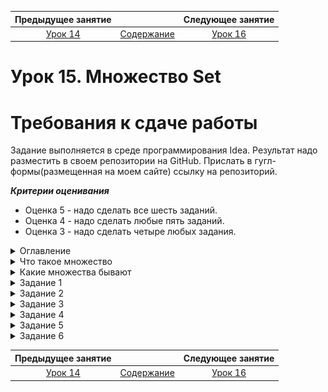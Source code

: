Предыдущее занятие |         &nbsp;          | Следующее занятие
:----------------:|:-----------------------:|:----------------:
[Урок 14](LESSON14.MD) | [Содержание](README.MD) | [Урок 16](LESSON16.md)

# Урок 15. Множество Set

# Требования к сдаче работы

Задание выполняется в среде программирования Idea. Результат надо разместить в своем репозитории на GitHub.
Прислать в гугл-формы(размещенная на моем сайте) ссылку на репозиторий.

***Критерии оценивания***

* Оценка 5 - надо сделать все шесть заданий.
* Оценка 4 - надо сделать любые пять заданий.
* Оценка 3 - надо сделать четыре любых задания.

<details>
<summary>
Оглавление
</summary>

# Оглавление

1. [Что такое множеств](#что-такое-множество)
   * [Основные методы](#основные-методы)
     * [add(E e)](#метод-adde-e)
     * [addAll(Collection<? extends E> c)](#addallcollection-extends-e-c)
     * [contains(Object o)](#метод-containsobject-o)
     * [remove(Object o)](#метод-removeobject-o)
     * [isEmpty()](#метод-isempty)
     * [size()](#метод-size)
2. [Какие множества бывают](#какие-множества-бывают)
   * [Как устроено множество](#как-устроено-множество)
   * [HashSet](#множество-hashset-на-основе-хеш-таблицы-hashmap)
   * [Конструкторы HashSet](#конструкторы-hashset)
     * [public HashSet()](#public-hashset)
     * [public HashSet(Collection<? extends E> c)](#public-hashsetcollection-extends-e-c)
     * [public HashSet(int initialCapacity, float loadFactor)](#public-hashsetint-initialcapacity-float-loadfactor)
   * [LinkedHashSet](#множество-linkedhashset-на-основе-хеш-таблицы-linkedhashmap)
   * [Конструкторы LinkedHashSet](#конструкторы-linkedhashset)
     * [public LinkedHashSet()](#public-linkedhashset)
     * [public LinkedHashSet(Collection<? extends E> c)](#public-linkedhashsetcollection-extends-e-c)
     * [public LinkedHashSet(int initialCapacity, float loadFactor)](#public-linkedhashsetint-initialcapacity-float-loadfactor)
   * [TreeSet](#множество-treeset-на-основе-хеш-таблицы-treemap)
   * [Конструкторы TreeSet](#конструкторы-treeset)
     * [public TreeSet()](#public-treeset)
     * [public TreeSet(Comparator<? super E> comparator)](#public-treesetcomparator-super-e-comparator)
     * [public TreeSet(Collection<? extends E> c)](#public-treesetcollection-extends-e-c)
     * [public TreeSet(SortedSet<E> s)](#public-treesetsortedsete-s)
3. [Задание 1](#задание-1)
4. [Задание 2](#задание-2)
5. [Задание 3](#задание-3)
6. [Задание 4](#задание-4)
7. [Задание 5](#задание-5)
8. [Задание 6](#задание-6)
   

</details>

<details>
<summary>Что такое множество</summary>

# Что такое множество

Для решения некоторых задач бывает важно, чтобы в наборе данных не содержалось 
повторяющихся элементов.

Представьте себе рассеянного коллекционера книг, который частенько забывает, 
что у него уже есть какое-то 
издание, и покупает точно такое же ещё раз. Если ему понадобится узнать,
сколько уникальных книг, без дубликатов,
хранится в его библиотеке, то с этим ему поможет особая структура данных, 
которая называется множество, или `Set`.

![img.png](img.png)

В этом уроке мы расскажем, 
как устроены множества, какие проблемы они решают и чем отличаются от списков.


## Что такое множество

**Множество** (анл. _set_) — это коллекция, в которой содержатся неупорядоченные
уникальные элементы. 

Иерархия классов, относящихся к множеству, устроена по принципу, 
похожему на другие коллекции в Java: есть базовый интерфейс `Set` 
и несколько его реализаций — `HashSet`, `LinkedHashSet` и `TreeSet`. 

![img_1.png](img_1.png)

Реализация `HashSet` работает быстрее других и на практике применяется чаще. 
Её возможностей вполне достаточно для решения большинства задач, а в более специфических 
случаях используются другие реализации. Мы подробно расскажем о каждой из них.

Множество очень похоже на список: оно реализует интерфейс `Collection`, 
в нём тоже можно хранить объекты любых типов и выполнять по ним итерацию. 
Но есть и несколько отличий:
* Множество может содержать в себе только уникальные объекты. 
Добавить в него несколько **одинаковых**(Объекты считаются одинаковыми, если вызов метода `equals()` для них возвращает `true`.) элементов не получится.
А вот в список один и тот же объект можно добавить несколько раз: 
он будет сохранён в новой ячейке с новым индексом.
* Элементы, хранящиеся в множестве, не упорядочены. 
Хотя некоторые реализации интерфейса `Set` позволяют задавать порядок объектов, 
в классическом множестве этого нет. Списки же устроены иначе: элементы внутри них упорядочены, 
и у каждого есть свой индекс.

Благодаря этим свойствам множества оказываются очень удобны, когда важно гарантировать, 
что в наборе данных нет дубликатов. При этом упорядоченность этих данных не важна.

Например, номера всех существующих банковских карт удобно хранить в множестве. 
При выпуске новой карты, компьютерная система сгенерирует её номер автоматически, 
а затем проверит, не совпадает ли он с одним из тех, которые уже лежат в множестве. 
Если нет — значит, его можно присвоить новой карте.

![img_2.png](img_2.png)

Перед вами простой алгоритм на основе множества, который гарантирует, что не будет выпущено двух карт с одним и тем же номером.

```java
import java.util.HashSet;
import java.util.Set;

public class Practicum {
    // здесь хранятся номера всех выпущенных карт
    private static Set<String> issuedCards = new HashSet<>();

    public static void main(String[] args) {
        issuedCards.add("3688 2836 2367 0847");
        issuedCards.add("9522 4377 2788 9805");
        issuedCards.add("1278 6724 0988 4714");
        issuedCards.add("9142 7356 9815 9066");
        issuedCards.add("1168 9734 4967 2984");

        String newCard = generateNewCard();

        // проверим, свободен ли этот номер карты
        System.out.println("Номер карты " + newCard + " свободен? " + !issuedCards.contains(newCard));
    }

    public static String generateNewCard() {
        return "9734 3477 3844 3702";
    }
}
```
```
Результат

Номер карты 9734 3477 3844 3702 свободен? true
```

Эту задачу можно решить и с помощью списка. Тогда перед добавлением нового объекта нужно 
проверить методом `contains()`, есть ли он уже в списке или нет. 

Но такое решение более медленное: каждый раз вызов `contains()` будет перебирать все элементы 
в списке. Сложность такого алгоритма — O(n). Если у вас всего десять элементов — 
это не критично. А вот итерация по списку с миллионом объектов сильно замедлит работу программы.

Множество же выполняет эту задачу почти мгновенно, за константное время — O(1). Дело в том, 
что оно хранит данные по тому же принципу, что и хеш-таблицы. 
При добавлении, удалении или поиске данные не перебираются: множество заранее знает,
где находится нужный элемент.

## Основные методы

В интерфейсе `Set` перечислены базовые операции, которые должна выполнять 
каждая из его реализаций.

Многие операции над множествами, списками и хеш-таблицами совпадают. 
Это делает работу со всеми основными коллекциями единообразной и удобной.

### Метод add(E e)

Добавляет новый элемент в множество. Метод возвращает `boolean`: 
если `true` — значит, элемент успешно добавлен; если `false` — значит, 
элемент уже есть в множестве и не может быть добавлен ещё раз.

### addAll(Collection<? extends E> c)

Делает то же, что и `add(E e)`, но позволяет добавить несколько элементов сразу.
Этот метод принимает на вход объект типа `Collection`, что делает его универсальным — 
можно передать как список, так и множество. А затем он возвращает `boolean`. 
Если хотя бы один из элементов был успешно добавлен в множество, вернётся `true`. 
А если все элементы в множестве уже содержатся и после вызова метода `addAll` 
множество никак не изменилось, то вернётся `false`.

Перед вами программа, которая считает размер двух коллекций — списка и множества. 
Результат подсчёта выводится на консоль. Множество заполняется на основе списка,
для этого вызывается метод `addAll()`.

Попробуйте добавить в список новые имена или удалить из него те,
что там есть. Обратите внимание, как при этом меняется результат.

```java
import java.util.ArrayList;
import java.util.HashSet;
import java.util.List;
import java.util.Set;

public class Practicum {
    public static void main(String[] args) {
        List<String> allNames = new ArrayList<>();
        allNames.add("Марья");
        allNames.add("Пётр");
        allNames.add("Светлана");
        allNames.add("Кристина");
        allNames.add("Иван");
        allNames.add("Макс");
        allNames.add("Светлана");
        allNames.add("Иван");

        Set<String> uniqueNames = new HashSet<>();
        uniqueNames.addAll(allNames);

        System.out.println("Количество имён в списке allNames: " + allNames.size());
        System.out.println("Количество имён в множестве uniqueNames: " + uniqueNames.size());
    }
}

```

```
Результат

Количество имён в списке allNames: 8

Количество имён в множестве uniqueNames: 6
```

### Метод contains(Object o)

Поможет выяснить, хранится ли в множестве переданный объект. 
Этот метод возвращает тип `boolean`: `true` — положительный ответ, `false` — отрицательный.

### Метод remove(Object o)

Удаляет объект из множества. Если такого объекта в множестве нет, 
то никаких действий выполнено не будет. Исключения тоже не возникнет, и программа продолжит работу.

В этом коде метод `remove()` вызывается два раза. 
Первый его вызов удалит из множества число 198. Второй вызов, который должен удалить число 
984, ничего не сделает, потому что такого элемента в множестве нет.

```java
import java.util.HashSet;
import java.util.Set;

public class Practicum {
    public static void main(String[] args) {
        Set<Integer> numbers = new HashSet<>();

        numbers.add(178);
        numbers.add(346);
        numbers.add(894);
        numbers.add(973);
        numbers.add(198);
        System.out.println("В множестве numbers " + numbers.size() + " элементов.");

        numbers.remove(198);
        numbers.remove(984);
        System.out.println("Теперь в множестве numbers " + numbers.size() + " элемента.");
    }
}
```

```
Результат

В множестве numbers 5 элементов.

Теперь в множестве numbers 4 элемента.
```

### Метод isEmpty()

Проверяет, есть ли в множестве хотя бы один элемент. 
Если множество пустое — вернётся `true`, иначе — `false`.

Запустите этот код и посмотрите, как меняется результат вызова метода `isEmpty()` 
для пустого и не пустого множества.

```java
import java.util.HashSet;
import java.util.Set;

public class Practicum {
    public static void main(String[] args) {
       Set<String> animals = new HashSet<>();

       System.out.println("Множество animals пустое? " + animals.isEmpty());

       animals.add("Зебра");
       animals.add("Слон");

       System.out.println("Множество animals пустое? " + animals.isEmpty());        
    }
}
```
### Метод size()

Позволяет узнать, сколько элементов хранится в множестве в данный момент. 
Метод возвращает число типа `int`.

Запустите этот код и посмотрите, что возвращает метод `size()` до добавления блюд, 
и что возвращает после их добавления. Можете добавить ещё больше блюд в множество `food`, 
и вы увидите что метод `size()` теперь возвращает другое значение.

```java
import java.util.HashSet;
import java.util.Set;

public class Practicum {
    public static void main(String[] args) {
       Set<String> food = new HashSet<>();

       System.out.println("В множестве food " + food.size() + " элементов");

       food.add("Паста");
       food.add("Пицца");

       System.out.println("В множестве food " + food.size() + " элемента");
    }
}
```

Ещё одна ситуация, когда множества очень удобны, — подсчёт статистики.
В примере ниже рассчитывается статистика посещаемости сайта. 

```java
import java.util.ArrayList;
import java.util.HashSet;
import java.util.List;
import java.util.Set;

public class Practicum {
    public static void main(String[] args) {
        // список пользователей (логинов) которые посещали сайт за сегодняшний день
        List<String> siteVisitsList = new ArrayList<>();

        // посещения идут в хронологическом порядке
        // (некоторые логины появляются несколько раз,
        // это значит, что пользователь посещал сайт несколько раз в разное время)
        siteVisitsList.add("legioner");
        siteVisitsList.add("hanna7");
        siteVisitsList.add("lono_sun");
        siteVisitsList.add("hurocan");
        siteVisitsList.add("indie_woker");
        siteVisitsList.add("sonya2035");
        siteVisitsList.add("lono_sun");
        siteVisitsList.add("legioner");
        siteVisitsList.add("hanna7");
        siteVisitsList.add("futur100");
        siteVisitsList.add("legioner");

        // выведем статистику посещения сайта на консоль
        System.out.println("Все визиты: " + siteVisitsList);
        System.out.println("Всего визитов: " + siteVisitsList.size() + System.lineSeparator());

        // превратим список в множество — вызовем конструктор HashSet
        // и передадим в него список, который создали ранее
        Set<String> siteVisitsSet = new HashSet<>(siteVisitsList);

        // выведем статистику уникальных посещений сайта на консоль
        System.out.println("Уникальные визиты: " + siteVisitsSet);
        System.out.println("Всего уникальных визитов: " + siteVisitsSet.size());

        // проверим, заходили ли на сайт сегодня конкретные пользователи
        System.out.println("Заходил ли пользователь 'futur100' сегодня на сайт? Ответ: " + siteVisitsSet.contains("futur100"));
        System.out.println("Заходил ли пользователь 'lucky_kitten' сегодня на сайт? Ответ: " + siteVisitsSet.contains("lucky_kitten"));
    }
}
```

</details>

<details>

<summary>Какие множества бывают</summary>


# Какие множества бывают

В основе всех реализаций интерфейса `Set`, в том числе множеств `HashSet`, `LinkedHashSet`, `TreeSet`, 
находятся хеш-таблицы соответствующего типа. Именно в них и хранятся данные.

![img_3.png](img_3.png)

Дело в том, что у хеш-таблиц уже есть механизм защиты от дубликатов. 
Поэтому создатели Java решили переиспользовать его, вместо того чтобы писать сложный алгоритм ещё раз.

## Как устроено множество

При создании нового множества внутри него автоматически появляется хеш-таблица. 
А внутри хеш-таблицы, как вы уже знаете, сразу же создаётся небольшое количество пустых ячеек — чтобы у хеш-функции было пространство
для распределения ключей. Добавляемые в множество элементы хранятся во внутренней хеш-таблице как ключи. 
Значения при этом никак не используются. 

Из-за такого устройства множества обладают многими свойствами, характерными для хеш-таблиц.
Например, сложности операций у них такие же, как у реализаций хеш-таблиц, которые лежат в их основе.

## Множество HashSet на основе хеш-таблицы HashMap

Программисты часто выбирают именно эту реализацию множества для решения своих задач, потому что она работает быстрее других. 
Все основные операции (добавление, удаление и поиск элемента) выполняются в ней за константное время O(1). 
Но элементы внутри `HashSet` хранятся хаотично, без какого-либо порядка.

Если множество используется только для того, чтобы в наборе данных не было дубликатов, то `HashSet` станет отличным выбором. 
Например, при регистрации нового пользователя нужно удостовериться, что номер телефона не занят кем-то другим. Для этого подойдёт `HashSet`.

Если же важно не только обеспечить уникальность данных, но и сохранить относительный порядок элементов, 
то для таких задач подойдут другие реализации. О них мы расскажем дальше.

### Конструкторы HashSet

У HashSet есть несколько конструкторов для разных задач и сценариев использования.

#### public HashSet()

Чтобы создать новое пустое множество, нужно вызвать конструктор без каких-либо параметров.

#### public HashSet(Collection<? extends E> c)

Этот конструктор пригодится, если вам нужно создать множество на основе уже имеющегося списка или другого множества. 
Передайте в него список, в котором некоторые элементы повторяются, и в созданном множестве останутся только уникальные элементы.

#### public HashSet(int initialCapacity, float loadFactor)

В этот конструктор можно передать уже знакомые вам параметры initialCapacity и loadFactor. 
Они определяют, сколько ячеек будет создано во внутренней хеш-таблице и коэффициент её заполнения. 

## Множество LinkedHashSet на основе хеш-таблицы LinkedHashMap

Эта реализация умеет сохранять определённый порядок объектов. 
При итерации он будет предсказуемым — таким же,
в каком элементы были добавлены в множество.

`LinkedHashSet` удобно использовать в тех случаях,
когда нужно гарантировать отсутствие дубликатов и 
при этом сохранить изначальный порядок элементов.

Такая задача может возникнуть, например, при написании плеера. Предположим, в течение дня пользователь слушает разные треки, 
некоторые по нескольку раз. И вы хотите показать ему статистику — какие песни он сегодня прослушал,
без дубликатов. Для этой задачи хорошо подойдёт `LinkedHashSet`.

Сложность операций у множества `LinkedHashSet` совпадает с `HashSet`. 
Все основные операции выполняются за константное время O(1).

### Конструкторы LinkedHashSet

Набор конструкторов у `LinkedHashSet` такой же, как у `HashSet`.

#### public LinkedHashSet()

Конструктор без параметров, который создаёт множество.

#### public LinkedHashSet(Collection<? extends E> c)

Конструктор, который на вход принимает объект типа `Collection`. Создаёт множество на основе списка другого множества.

#### public LinkedHashSet(int initialCapacity, float loadFactor)

Конструктор принимает на вход параметры `initialCapacity` и `loadFactor` — количество ячеек во внутренней хеш-таблице и коэффициент её заполнения. 

## Множество TreeSet на основе хеш-таблицы TreeMap
Эта реализация позволяет гибко настраивать правила сортировки элементов внутри множества. 
Для этого используется принцип, который вам уже знаком по `TreeMap`: элементы должны реализовать интерфейс `Comparable` или при создании `TreeMap` 
в конструктор нужно передать объект типа `Comparator`, в котором будет описана логика сортировки.

Например, допустим есть класс `Film` с полем `rating`. В этом поле хранится рейтинг фильма (от 1 до 10), который формируется на базе всех оценок пользователей.

```java
public class Film {
    public String title;
    public String directorName;
    public int rating;
} 
```

Отсортировать фильмы по рейтингу можно двумя способами:
1. Реализовать интерфейс `Comparable` в классе `Film`.

```java
public class Film implements Comparable<Film> {
    public String title;
    public String directorName;
    public int rating;

    @Override
    public int compareTo(Film film) {
        return this.rating - film.rating;
    }
}
```

2. Передать `Comparator` в конструктор в момент создания `TreeSet`.

```java
Comparator<Film> comparator = new Comparator<Film>() {
    @Override
    public int compare(Film o1, Film o2) {
        return o1.rating - o2.rating;
    }
};

Set<Film> film = new TreeSet<>(comparator);
```

### Конструкторы TreeSet
У `TreeSet`, как и у других реализаций множества, есть несколько конструкторов для различных ситуаций.

#### public TreeSet()

Используя конструктор без параметров, можно создать пустое множество.

#### public TreeSet(Comparator<? super E> comparator)

Для того чтобы передать желаемый порядок сортировки элементов, есть отдельный конструктор. Он принимает на вход объект типа `Comparator`.

#### public TreeSet(Collection<? extends E> c)

`TreeSet` можно создать на основе любого списка или множества. 
Реализация исходного списка или множества при этом не имеет значения, 
потому что конструктор принимает на вход интерфейс `Collection`.

#### public TreeSet(SortedSet<E> s)

Этот конструктор принимает на вход `SortedSet` и создаёт новое множество на основе другого, уже отсортированного множества.  

`TreeSet` работает немного медленнее других реализаций. Сложность операций добавления, удаления и поиска элемента — O(logn). 
Поэтому будьте аккуратны при выборе реализации множества для своего алгоритма. 

Если порядок элементов для вас не имеет значения, лучше использовать `HashSet`, 
эта реализация будет работать гораздо быстрее.

> Вы узнали, какие виды хеш-таблиц и множеств есть в Java и разобрались, как с ними работать.

> Реализация `HashMap` — самая быстрая, но ключи в этой хеш-таблице лежат без определённого порядка. 
> В `LinkedHashMap` ключи хранятся либо в порядке последнего к ним обращения, 
> либо в порядке добавления. А `TreeMap` позволяет очень гибко настраивать правила сортировки, но работает медленнее.

> Множества `HashSet`, `LinkedHashSet` и `TreeSet` построены на основе соответствующих хеш-таблиц и обладают их свойствами.


</details>

<details>

<summary>Задание 1</summary>

# Задание 1

Запустите этот код. Вы увидите, что в консоли выводится вопрос `Есть ли в множестве Москва?`.
Измените код таким образом, 
чтобы на следующей строчке в консоли, сразу после вопроса, выводилось true.

```java
import java.util.HashSet;
import java.util.Set;

public class Practicum {
    public static void main(String[] args) {
        Set<String> cities = new HashSet<>();
        cities.add("Москва");

        System.out.println("Есть ли в множестве Москва?");
        System.out.println(...);
    }
}
```

## Подсказка

Добавьте во второй вызов метода println такой код: cities.contains("Москва").

## Ожидаемый результат

```
Результат

Есть ли в множестве Москва?

true
```


</details>

<details>

<summary>Задание 2</summary>

# Задание 2

Этот код выводит в консоль информацию о том, сколько всего имён хранится в списке names.
Доработайте код так, чтобы он показывал ещё и количество уникальных имён.

```java
import java.util.ArrayList;
import java.util.List;

public class Practicum {
    public static void main(String[] args) {
        List<String> names = new ArrayList<>();
        fillNames(names);
        System.out.println("Общее количество имён: " + names.size());

        ...
        System.out.println("Количество уникальных имён: " + ...);
    }

    private static void fillNames(List<String> names) {
        names.add("Максим");
        names.add("Светлана");
        names.add("Иван");
        names.add("Ольга");
        names.add("Максим");
        names.add("Пётр");
        names.add("Олег");
        names.add("Иван");
        names.add("Ольга");
        names.add("Ирина");
    }
}
```

## Подсказка

* Создайте множество, которое будет содержать только уникальные имена: `Set<String> uniqueNames = new HashSet<>(names);`.
* Для подсчёта количества имён в множестве используйте метод `size()`


## Ожидаемый результат

```
Результат

Общее количество имён: 10

Количество уникальных имён: 7
```

</details>

<details>

<summary>Задание 3</summary>

# Задание 3

Перед вами код плеера, который показывает список прослушанных за день песен.
Некоторые из них проигрывались несколько раз.

Измените код так, чтобы в консоль не выводились дубликаты одной и той же песни, если её слушали больше одного раза. 
Также нужно сохранить изначальный порядок прослушивания.

```java
import java.util.ArrayList;
import java.util.List;

public class Practicum {
    public static void main(String[] args) {
        List<String> songs = new ArrayList<>();
        fillSongs(songs);

        System.out.println("Количество песен: " + songs.size());

        System.out.println("Песни:");
        for (String song : songs) {
            System.out.println("  * " + song);
        }

    }

    private static void fillSongs(List<String> songs) {
        songs.add("Sting – Shape Of My Heart");
        songs.add("Gorillaz – Clint Eastwood");
        songs.add("Lady Gaga – Bad Romance");
        songs.add("Taylor Swift – Wildest Dreams");
        songs.add("Ariana Grande – 7 rings");
        songs.add("Depeche Mode – Personal Jesus");
        songs.add("Gorillaz – Clint Eastwood");
        songs.add("Lady Gaga – Bad Romance");
        songs.add("Bruno Mars – Talking To The Moon");
        songs.add("Taylor Swift – Wildest Dreams");
    }
}
```

## Подсказка

*  Замените типы структур данных, которые используются в коде: `ArrayList` на `LinkedHashSet`, `List` на `Set`.


## Ожидаемый результат

```
Количество песен: 7

Песни:

  * Sting – Shape Of My Heart

  * Gorillaz – Clint Eastwood

  * Lady Gaga – Bad Romance

  * Taylor Swift – Wildest Dreams

  * Ariana Grande – 7 rings

  * Depeche Mode – Personal Jesus

  * Bruno Mars – Talking To The Moon
```


</details>


<details>

<summary>Задание 4</summary>

# Задание 4

Перед вами программа, которая хранит доступные авиабилеты и цены на них.
Измените код таким образом, чтобы билеты хранились в упорядоченном виде — от самых дешёвых к более дорогим.

```java
import java.util.HashSet;
import java.util.Set;

public class Practicum {
    public static void main(String[] args) {
        Set<Ticket> tickets = new HashSet<>();
        fillTickets(tickets);

        System.out.println("Доступные билеты: ");
        for (Ticket ticket : tickets) {
            System.out.println("  * " + ticket);
        }
    }

    private static void fillTickets(Set<Ticket> tickets) {
        tickets.add(new Ticket("Лондон", "Париж", 376));
        tickets.add(new Ticket("Милан", "Москва", 298));
        tickets.add(new Ticket("Берлин", "Бостон", 1273));
        tickets.add(new Ticket("Пекин", "Рим", 846));
        tickets.add(new Ticket("Санкт-Петербург", "Афины", 284));
        tickets.add(new Ticket("Сидней", "Токио", 1738));
        tickets.add(new Ticket("Мюнхен", "Дубай", 974));
    }

    public static class Ticket {
        public String from;
        public String to;
        public int priceInUsd;

        public Ticket(String from, String to, int priceInUsd) {
            this.from = from;
            this.to = to;
            this.priceInUsd = priceInUsd;
        }

        @Override
        public boolean equals(Object o) {
            if (this == o) return true;
            if (o == null || getClass() != o.getClass()) return false;

            Ticket ticket = (Ticket) o;

            if (priceInUsd != ticket.priceInUsd) return false;
            if (!from.equals(ticket.from)) return false;
            if (!to.equals(ticket.to)) return false;

            return true;
        }

        @Override
        public int hashCode() {
            int result = from.hashCode();
            result = 31 * result + to.hashCode();
            result = 31 * result + priceInUsd;
            return result;
        }

        @Override
        public String toString() {
            return "Ticket{from=" + from + ", to=" + to + ", priceInUsd=" + priceInUsd + '}';
        }
    }
}
```

## Подсказка

*  Замените реализацию множества в коде с `HashSet` на `TreeSet`.
*  Создайте объект `Comparator`, который будет сортировать билеты от самых дешёвых к самым дорогим.
```java
 Comparator<Ticket> comparator = new Comparator<Ticket>() {
    @Override
    public int compare(Ticket o1, Ticket o2) {
        return o1.priceInUsd - o2.priceInUsd;
    }
};
```
* При конструировании объекта TreeSet не забудьте применить `Comparator` к множеству.

```java
Set<Ticket> tickets = new TreeSet<>(comparator);
```

## Ожидаемый результат

```
Результат

Доступные билеты: 

  * Ticket{from=Санкт-Петербург, to=Афины, priceInUsd=284}

  * Ticket{from=Милан, to=Москва, priceInUsd=298}

  * Ticket{from=Лондон, to=Париж, priceInUsd=376}

  * Ticket{from=Пекин, to=Рим, priceInUsd=846}

  * Ticket{from=Мюнхен, to=Дубай, priceInUsd=974}

  * Ticket{from=Берлин, to=Бостон, priceInUsd=1273}

  * Ticket{from=Сидней, to=Токио, priceInUsd=1738}
```


</details>


<details>

<summary>Задание 5</summary>

# Задание 5

Работа у программистов весьма разнообразна, и сегодня ваш новый проект — приложение для ведения списка покупок! 
Часть кода уже написана, вам нужно дописать недостающие части. 

В переменной `allPurchases` хранятся все покупки, которые семья сделала за последний месяц. 
Некоторые товары были приобретены несколько раз. Вам нужно выявить уникальные товары, 
которые покупала семья. Для этого реализуйте 
метод `findUniquePurchases(List<String> allPurchases)` и допишите недостающие части кода. 
Также посчитайте, сколько уникальных товаров приобретено за последний месяц, и выведите эту информацию на консоль.

```java
import java.util.List;
import java.util.Set;

class Practicum {
    private static List<String> allPurchases = List.of(
        "яблоки",
        "молоко",
        "колбаса",
        "огурцы",
        "сок",
        "хлеб",
        "виноград",
        "молоко",
        "йогурт",
        "хлеб",
        "пельмени"
    );    

    public static void main(String[] args) {
        // переменная uniquePurchases должна содержать множество уникальных товаров
        ... uniquePurchases = ...

        // допишите вывод количества уникальных товаров
        System.out.println( "За месяц было куплено " + ... + " уникальных товаров.");
    }
  
    // реализуйте этот метод
    public static ... findUniquePurchases(List<String> allPurchases) {
        ...
    }
}
```

## Подсказка

* Для переменной `uniquePurchases` лучше всего подойдёт тип данных `Set<String>`.
* У множества есть метод `size()`, он поможет посчитать количество уникальных товаров.
* В методе `findUniquePurchases` создайте новое множество типа `HashSet` на основе 
входного списка `allPurchases`.
* `HashSet` находится в пакете `java.util.HashSet`. Не забудьте сделать импорт.

</details>

<details>

<summary>Задание 6</summary>

# Задание 6

Представьте, что вы работаете в крупной компании над программой для учёта всей 
входящей корреспонденции. В эту систему попадает информация о каждом письме, которое поступает в компанию. 
Письма хранятся в порядке занесения информации о них в систему. 
Вам нужно добавить новую функцию `printOrderedByDateReceived` — возможность отсортировать письма по дате их получения (от ранних к поздним).
Используйте тот же формат вывода на консоль, что уже используется в программе.

```java
import java.time.LocalDate;
import java.util.LinkedHashSet;
import java.util.Set;

public class Practicum {
    private static Set<Letter> letters = new LinkedHashSet<>();

    public static void main(String[] args) {
        // информация о письмах (в порядке занесения в систему)
        letters.add(new Letter("Джон Смит", LocalDate.of(2021, 7, 7), "текст письма №1 ..."));
        letters.add(new Letter("Аманда Линс", LocalDate.of(2021, 6, 17), "текст письма №2 ..."));
        letters.add(new Letter("Джо Кью", LocalDate.of(2021, 7, 5), "текст письма №3 ..."));
        letters.add(new Letter("Мишель Фернандес", LocalDate.of(2021, 8, 23), "текст письма №4 ..."));

        printOrderedById(letters);
        printOrderedByDateReceived(letters);
    }

    private static void printOrderedById(Set<Letter> letters) {
        System.out.println("Все письма с сортировкой по ID: ");

        for (Letter letter : letters) {
            System.out.println("    * Письмо от " + letter.authorName + " поступило " + letter.dateReceived);
        }
    }

    private static void printOrderedByDateReceived(Set<Letter> letters) {
        System.out.println("Все письма с сортировкой по дате получения: ");

        // реализуйте этот метод
        ...
    }
      
    static class Letter {
        public String authorName;      // имя отправителя
        public LocalDate dateReceived; // дата получения письма
        public String text;            // текст письма

        public Letter(String senderName, LocalDate dateReceived, String text) {
            this.authorName = senderName;
            this.dateReceived = dateReceived;
            this.text = text;
        }
    }
}
```

## Подсказка

* Создайте новый объект `TreeSet` и передайте ему в конструктор компаратор.
* `TreeSet` и `Comparator` находятся в пакете `java.util`. Не забудьте про импорт.
* Самый простой способ создать компаратор: `Comparator.comparing(l -> l.dateReceived)`.
* После создания `TreeSet` новое множество нужно заполнить данными `.addAll`.

</details>


Предыдущее занятие |         &nbsp;          | Следующее занятие
:----------------:|:-----------------------:|:----------------:
[Урок 14](LESSON14.MD) | [Содержание](README.MD) | [Урок 16](LESSON16.MD)